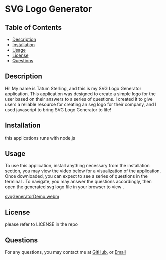 # SVG Logo Generator

## Table of Contents
- [Description](#description)
- [Installation](#installation)
- [Usage](#usage)
- [License](#license)
- [Questions](#questions)

## Description
Hi! My name is Tatum Sterling, and this is my SVG Logo Generator application. This application was designed to create a simple logo for the user based on their answers to a series of questions. I created it to give users a reliable resource for creating an svg logo for their company, and I used javascript to bring SVG Logo Generator to life!
        
## Installation
this applications runs with node.js
        
## Usage
To use this application, install anything necessary from the installation section, you may view the video below for a visualization of the application. Once downloaded, you can expect to see a series of questions in the terminal . To navigate, you may answer the questions accordingly, then open the generated svg logo file in your browser to view .


[svgGeneratorDemo.webm](https://github.com/TatumSterling/svg-generator/assets/141382392/b046b414-2136-4851-9d32-220781ffa7d1)
        
## License

please refer to LICENSE in the repo
        
  
## Questions
For any questions, you may contact me at 
[GitHub](https://github.com/tatumsterling),
or [Email](mailto:tatumoakley29@hotmail.com)
